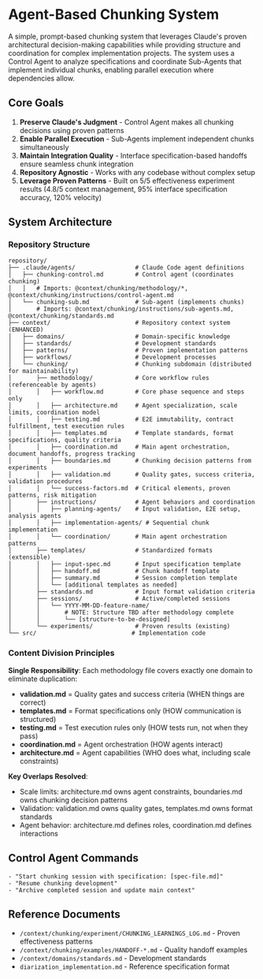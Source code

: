 # Agent-Based Chunking System

A simple, prompt-based chunking system that leverages Claude's proven architectural decision-making capabilities while providing structure and coordination for complex implementation projects. The system uses a Control Agent to analyze specifications and coordinate Sub-Agents that implement individual chunks, enabling parallel execution where dependencies allow.

## Core Goals

1. **Preserve Claude's Judgment** - Control Agent makes all chunking decisions using proven patterns
2. **Enable Parallel Execution** - Sub-Agents implement independent chunks simultaneously 
3. **Maintain Integration Quality** - Interface specification-based handoffs ensure seamless chunk integration
4. **Repository Agnostic** - Works with any codebase without complex setup
5. **Leverage Proven Patterns** - Built on 5/5 effectiveness experiment results (4.8/5 context management, 95% interface specification accuracy, 120% velocity)

## System Architecture

### Repository Structure
```
repository/
├── .claude/agents/                 # Claude Code agent definitions
│   ├── chunking-control.md         # Control agent (coordinates chunking)
│   │   # Imports: @context/chunking/methodology/*, @context/chunking/instructions/control-agent.md
│   └── chunking-sub.md             # Sub-agent (implements chunks)
│       # Imports: @context/chunking/instructions/sub-agents.md, @context/chunking/standards.md
├── context/                        # Repository context system (ENHANCED)
│   ├── domains/                    # Domain-specific knowledge
│   ├── standards/                  # Development standards
│   ├── patterns/                   # Proven implementation patterns
│   ├── workflows/                  # Development processes
│   └── chunking/                   # Chunking subdomain (distributed for maintainability)
│       ├── methodology/            # Core workflow rules (referenceable by agents)
│       │   ├── workflow.md         # Core phase sequence and steps only
│       │   ├── architecture.md     # Agent specialization, scale limits, coordination model
│       │   ├── testing.md          # E2E immutability, contract fulfillment, test execution rules
│       │   ├── templates.md        # Template standards, format specifications, quality criteria
│       │   ├── coordination.md     # Main agent orchestration, document handoffs, progress tracking
│       │   ├── boundaries.md       # Chunking decision patterns from experiments
│       │   ├── validation.md       # Quality gates, success criteria, validation procedures
│       │   └── success-factors.md  # Critical elements, proven patterns, risk mitigation
│       ├── instructions/           # Agent behaviors and coordination
│       │   ├── planning-agents/    # Input validation, E2E setup, analysis agents
│       │   ├── implementation-agents/ # Sequential chunk implementation
│       │   └── coordination/       # Main agent orchestration patterns
│       ├── templates/              # Standardized formats (extensible)
│       │   ├── input-spec.md       # Input specification template
│       │   ├── handoff.md          # Chunk handoff template
│       │   ├── summary.md          # Session completion template
│       │   └── [additional templates as needed]
│       ├── standards.md            # Input format validation criteria
│       ├── sessions/               # Active/completed sessions
│       │   └── YYYY-MM-DD-feature-name/
│       │       # NOTE: Structure TBD after methodology complete
│       │       └── [structure-to-be-designed]
│       └── experiments/            # Proven results (existing)
└── src/                           # Implementation code
```

### Content Division Principles

**Single Responsibility**: Each methodology file covers exactly one domain to eliminate duplication:
- **validation.md** = Quality gates and success criteria (WHEN things are correct)
- **templates.md** = Format specifications only (HOW communication is structured)  
- **testing.md** = Test execution rules only (HOW tests run, not when they pass)
- **coordination.md** = Agent orchestration (HOW agents interact)
- **architecture.md** = Agent capabilities (WHO does what, including scale constraints)

**Key Overlaps Resolved**:
- Scale limits: architecture.md owns agent constraints, boundaries.md owns chunking decision patterns
- Validation: validation.md owns quality gates, templates.md owns format standards
- Agent behavior: architecture.md defines roles, coordination.md defines interactions

## Control Agent Commands
```
- "Start chunking session with specification: [spec-file.md]"
- "Resume chunking development"
- "Archive completed session and update main context"
```

## Reference Documents
- `/context/chunking/experiment/CHUNKING_LEARNINGS_LOG.md` - Proven effectiveness patterns
- `/context/chunking/examples/HANDOFF-*.md` - Quality handoff examples
- `/context/domains/standards.md` - Development standards
- `diarization_implementation.md` - Reference specification format